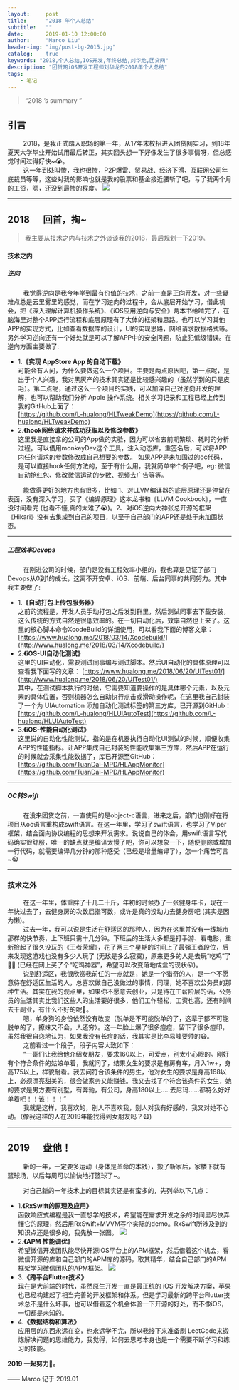 ```yaml
---
layout:     post
title:      "2018 年个人总结"
subtitle:   ""
date:       2019-01-10 12:00:00
author:     "Marco Liu"
header-img: "img/post-bg-2015.jpg"
catalog:    true
keywords: "2018,个人总结,IOS开发,年终总结,刘华龙,团贷网"
description: "团贷网iOS开发工程师刘华龙的2018年个人总结"
tags:
    - 笔记
---
```


> “2018 ’s summary ”


## 引言

&nbsp;&nbsp;&nbsp;&nbsp;&nbsp;&nbsp;&nbsp;&nbsp; 
2018，是我正式踏入职场的第一年，从17年末校招进入团贷网实习，到18年夏天大学毕业开始试用最后转正，其实回头想一下好像发生了很多事情呀，但总感觉时间过得好快~😭。<br>
&nbsp;&nbsp;&nbsp;&nbsp;&nbsp;&nbsp;&nbsp;&nbsp;
这一年到处叫惨，我也很惨，P2P爆雷、贸易战、经济下滑、互联网公司年底裁员等等，这些对我的影响也就是我的股票和基金接近腰斩了吧，亏了我两个月的工资，嗯，还没到最惨的程度。
![](/img/in-post/2018/01.jpg)

---

## 2018      &nbsp;&nbsp;&nbsp;&nbsp; 回首，掏~

> 我主要从技术之内与技术之外谈谈我的2018，最后规划一下2019。

#### 技术之内
##### 逆向
&nbsp;&nbsp;&nbsp;&nbsp;&nbsp;&nbsp;&nbsp;&nbsp; 
我觉得逆向是我今年学到最有价值的技术，之前一直是正向开发，对一些疑难点总是云里雾里的感觉，而在学习逆向的过程中，会从底层开始学习，借此机会，把《深入理解计算机操作系统》、《iOS应用逆向与安全》两本书给啃完了，在脑海里对整个APP运行流程和底层原理有了大体的框架和思路。也可以学习其他APP的实现方式，比如查看数据库的设计，UI的实现思路，网络请求数据格式等。另外学习逆向还有一个好处就是可以了解APP中的安全问题，防止犯低级错误。在逆向方面主要做了:
* 1.**《实现 AppStore App 的自动下载》**<br>可能会有人问，为什么要做这么一个项目。主要是两点原因吧，第一点呢，是出于个人兴趣，我对黑灰产的技术其实还是比较感兴趣的（虽然学到的只是皮毛）。第二点呢，通过这么一个项目的实践，可以加深自己对逆向开发的理解，也可以帮助我们分析 Apple 操作系统。相关学习记录和工程已经上传到我的GitHub上面了： <br>[https://github.com/L-hualong/HLTweakDemo](https://github.com/L-hualong/HLTweakDemo)
* 2.**《hook网络请求并成功获取以及修改参数》**<br>这里我是直接拿的公司的App做的实验，因为可以省去前期繁琐、耗时的分析过程。可以借用monkeyDev这个工具，注入动态库，重签名后，可以将APP内任何请求的参数修改成自己想要的参数。 如果APP是未加固过的oc代码，是可以直接hook任何方法的，至于有什么用，我就简单举个例子吧，eg: 微信自动抢红包、修改微信运动的步数、视频去广告等等。

&nbsp;&nbsp;&nbsp;&nbsp;&nbsp;&nbsp;&nbsp;&nbsp; 
能做得更好的地方也有很多，比如 1、对LLVM编译器的底层原理还是停留在表面，没有深入学习，买了《编译原理》这本龙书和《LLVM Cookbook》，一直没时间看完 (也看不懂,真的太难了😭)。2、对iOS逆向大神张总开源的框架《Hikari》没有去集成到自己的项目，以至于自己部门的APP还是处于未加固状态。

---
##### 工程效率Devops
&nbsp;&nbsp;&nbsp;&nbsp;&nbsp;&nbsp;&nbsp;&nbsp; 
在刚进公司的时候，部门是没有工程效率小组的，我也算是见证了部门Devops从0到1的成长，这离不开安卓、iOS、前端、后台同事的共同努力。其中我主要做了:
* 1.**《自动打包上传包服务器》**<br>之前的流程是，开发人员手动打包之后发到群里，然后测试同事去下载安装，这么传统的方式自然是很低效率的。在一切自动化后，效率自然也上来了。这里的核心脚本命令XcodeBuild的详细使用，可以看我下面的博客文章： <br>
[https://www.hualong.me/2018/03/14/Xcodebuild/](http://www.hualong.me/2018/03/14/Xcodebuild/)
* 2.**《iOS-UI自动化测试》**<br>这里的UI自动化，需要测试同事编写测试脚本。然后UI自动化的具体原理可以查看我下面写的文章：
[https://www.hualong.me/2018/06/20/UITest01/](http://www.hualong.me/2018/06/20/UITest01/) <br>
其中，在测试脚本执行的时候，它需要知道要操作的是具体哪个元素，以及元素的具体位置，否则机器怎么自动执行点击或滑动操作呢，在这里我自己封装了一个为 UIAutomation 添加自动化测试标签的第三方库，已开源到GitHub：
[https://github.com/L-hualong/HLUIAutoTest](https://github.com/L-hualong/HLUIAutoTest) 
* 3.**《iOS-性能自动化测试》**<br>这里说的自动化性能测试，指的是在机器执行自动化UI测试的时候，顺便收集APP的性能指标。让APP集成自己封装的性能收集第三方库，然后APP在运行的时候就会采集性能数据了，库已开源至GitHub：[https://github.com/TuanDai-MPD/HLAppMonitor](https://github.com/TuanDai-MPD/HLAppMonitor)

---
##### OC转Swift
&nbsp;&nbsp;&nbsp;&nbsp;&nbsp;&nbsp;&nbsp;&nbsp; 
在没来团贷之前，一直使用的是object-c语言，进来之后，部门也刚好在将项目从oc语言重构成swift语言。在这一年里，学习了swift语言，也学习了Viper框架，结合面向协议编程的思想来开发需求。说说自己的体会，用swift语言写代码确实很舒服，唯一的缺点就是编译太慢了吧，你可以想象一下，随便删除或增加一行代码，就需要编译几分钟的那种感受（已经是增量编译了），怎一个痛苦可言~😭

---
### 技术之外
&nbsp;&nbsp;&nbsp;&nbsp;&nbsp;&nbsp;&nbsp;&nbsp; 
在这一年里，体重胖了十几二十斤，年初的时候办了一张健身年卡，现在一年快过去了，去健身房的次数屈指可数，或许是真的没动力去健身房吧 (其实是因为懒)。<br>
&nbsp;&nbsp;&nbsp;&nbsp;&nbsp;&nbsp;&nbsp;&nbsp; 
过去一年，我可以说是生活在舒适区的那种人，因为在这里并没有一线城市那样的快节奏，上下班只需十几分钟。下班后的生活大多都是打手游、看电影，重新捡起了很久没玩的《王者荣耀》，花了两三个星期的时间上了最强王者段位，后来发现这游戏也没有多少人玩了 (无敌是多么寂寞)，原来更多的人是去玩“吃鸡”了🤣🤣 (已经在网上买了个“吃鸡神器”，希望可以改变落地成盒的现状😛)。<br>
&nbsp;&nbsp;&nbsp;&nbsp;&nbsp;&nbsp;&nbsp;&nbsp; 
说到舒适区，我很欣赏我前任的一点就是，她是一个猎奇的人，是一个不愿意待在舒适区生活的人，总喜欢做自己没做过的事情，同理，她不喜欢公务员的那种生活。其实在我的观点里，如果你不愿意去创业，只是待在工薪阶层的话，公务员的生活其实比我们这些人的生活要好很多，他们工作轻松，工资也高，还有时间去干副业，有什么不好的呢🤔。<br>
&nbsp;&nbsp;&nbsp;&nbsp;&nbsp;&nbsp;&nbsp;&nbsp; 
嗯，单身狗的身份依然没有改变（脱单是不可能脱单的了，这辈子都不可能脱单的了，撩妹又不会，人还穷）。这一年脸上爆了很多痘痘，留下了很多痘印，虽然我很自恋地认为，如果我没有长痘的话，我其实是比李易峰要帅的😷。<br>
&nbsp;&nbsp;&nbsp;&nbsp;&nbsp;&nbsp;&nbsp;&nbsp; 
之前看过一个段子，段子内容大致如下：<br>
&nbsp;&nbsp;&nbsp;&nbsp;&nbsp;&nbsp;&nbsp;&nbsp; 
“一哥们让我给他介绍女朋友，要求160以上，可爱点，别太小心眼的。刚好有个符合条件的姑娘单着，我就问了，结果女生的要求是有房有车，月入1w+，身高175以上，样貌耐看。我去问符合该条件的男生，他对女生的要求是身高168以上，必须漂亮甜美的，很会做家务又能赚钱。我又去找了个符合该条件的女生，她的要求是男方要有别墅，有奔驰，有公司，身高180以上.....去尼玛......都特么好好单着吧！！该！！！”<br>
&nbsp;&nbsp;&nbsp;&nbsp;&nbsp;&nbsp;&nbsp;&nbsp; 
我就是这样，我喜欢的，别人不喜欢我，别人对我有好感的，我又对她不心动。（像我这样的人在2019年能找得到女朋友吗？😷)

---

## 2019      &nbsp;&nbsp;&nbsp;&nbsp;  盘他！

&nbsp;&nbsp;&nbsp;&nbsp;&nbsp;&nbsp;&nbsp;&nbsp; 
新的一年，一定要多运动（身体是革命的本钱），搬了新家后，家楼下就有篮球场，以后每周可以愉快地打篮球了~。

&nbsp;&nbsp;&nbsp;&nbsp;&nbsp;&nbsp;&nbsp;&nbsp; 
对自己新的一年技术上的目标其实还是有蛮多的，先列举以下几点：
* 1.**《RxSwift的原理及应用》**<br>函数响应式编程是我一直想学的技术，希望能在需求开发之余的时间里尽快弄懂它的原理，然后用RxSwift+MVVM写个实际的demo。RxSwift所涉及到的知识点还是很多的，我先放一张图。
![](/img/in-post/2018/02.jpg)
* 2.**《APM 性能调优》**<br>希望微信开发团队能尽快开源iOS平台上的APM框架，然后借着这个机会，看微信开源的库和自己部门的APM库的源码，取其精华，结合自己部门的APM框架学习微信团队的APM框架。
![](/img/in-post/2018/03.jpg)
* 3.**《跨平台Flutter技术》**<br>现在是大前端的时代，虽然原生开发一直是最正统的 iOS 开发解决方案，苹果也已经构建起了相当完善的开发框架和体系。但是学习最新的跨平台Flutter技术总不是什么坏事，也可以借着这个机会体验一下开源的好处，而不像iOS，一切都是未知的。
* 4.**《数据结构和算法》**<br>应用层的东西永远在变，也永远学不完，所以我接下来准备刷 LeetCode来锻炼解决问题的思维能力，我觉得，如何去思考本身也是一个需要不断学习和练习的技能。


**2019 一起努力💪。**


—— Marco 记于 2019.01







